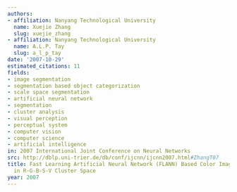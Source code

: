 ```yaml
---
authors:
- affiliation: Nanyang Technological University
  name: Xuejie Zhang
  slug: xuejie_zhang
- affiliation: Nanyang Technological University
  name: A.L.P. Tay
  slug: a_l_p_tay
date: '2007-10-29'
estimated_citations: 11
fields:
- image segmentation
- segmentation based object categorization
- scale space segmentation
- artificial neural network
- segmentation
- cluster analysis
- visual perception
- perceptual system
- computer vision
- computer science
- artificial intelligence
in: 2007 International Joint Conference on Neural Networks
src: http://dblp.uni-trier.de/db/conf/ijcnn/ijcnn2007.html#ZhangT07
title: Fast Learning Artificial Neural Network (FLANN) Based Color Image Segmentation
  in R-G-B-S-V Cluster Space
year: 2007
---
```

